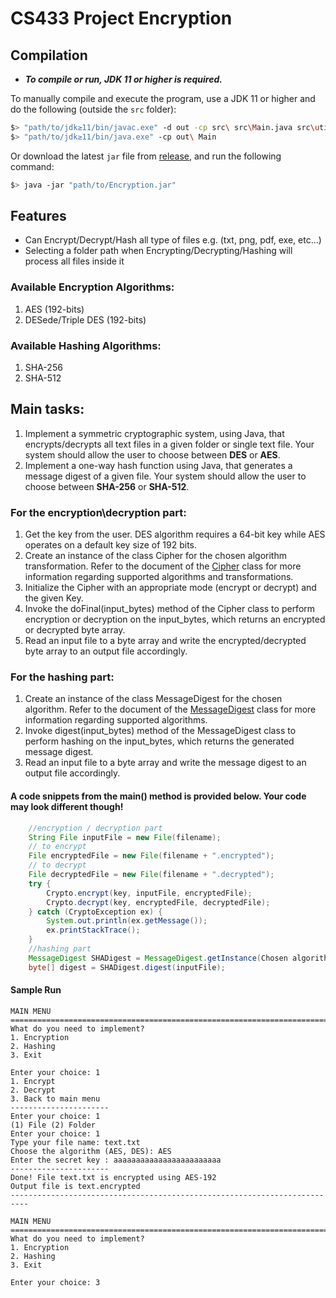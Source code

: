 # CS433 Project Encryption
## Compilation
* _**To compile or run, JDK 11 or higher is required.**_

To manually compile and execute the program, use a JDK 11 or higher and do the following (outside the `src` folder):
```bash
$> "path/to/jdk≥11/bin/javac.exe" -d out -cp src\ src\Main.java src\utils\*.java src\classes\*.java src\menus\*.java
$> "path/to/jdk≥11/bin/java.exe" -cp out\ Main
```
Or download the latest `jar` file from [release](https://github.com/200-0K/CS433-Project-Encryption/releases), and run the following command:
```bash
$> java -jar "path/to/Encryption.jar"
```

## Features
- Can Encrypt/Decrypt/Hash all type of files e.g. (txt, png, pdf, exe, etc...)
- Selecting a folder path when Encrypting/Decrypting/Hashing will process all files inside it

### Available Encryption Algorithms:
1. AES (192-bits)
2. DESede/Triple DES (192-bits)

### Available Hashing Algorithms:
1. SHA-256
2. SHA-512

## Main tasks:
1. Implement a symmetric cryptographic system, using Java, that encrypts/decrypts all text files in a given folder or single text file. Your system should allow the user to choose between **DES** or **AES**.
2. Implement a one-way hash function using Java, that generates a message digest of a given file. Your system should allow the user to choose between **SHA-256** or **SHA-512**.

###  For the encryption\decryption part:
1. Get the key from the user. DES algorithm requires a 64-bit key while AES operates on a default key size of 192 bits.
2. Create an instance of the class Cipher for the chosen algorithm transformation. Refer to the document of the [Cipher](https://docs.oracle.com/javase/8/docs/api/javax/crypto/package-frame.html) class for more information regarding supported algorithms and transformations.
3. Initialize the Cipher with an appropriate mode (encrypt or decrypt) and the given Key.
4. Invoke the doFinal(input_bytes) method of the Cipher class to perform encryption or decryption on the input_bytes, which returns an encrypted or decrypted byte array.
5. Read an input file to a byte array and write the encrypted/decrypted byte array to an output file accordingly.

### For the hashing part:
1. Create an instance of the class MessageDigest for the chosen algorithm. Refer to the document of the [MessageDigest](https://docs.oracle.com/javase/8/docs/api/java/security/MessageDigest.html) class for more information regarding supported algorithms.
2. Invoke digest(input_bytes) method of the MessageDigest class to perform hashing on the input_bytes, which returns the generated message digest.
3. Read an input file to a byte array and write the message digest to an output file accordingly.

#### A code snippets from the main() method is provided below. Your code may look different though!
```java
    //encryption / decryption part 
    String File inputFile = new File(filename);
    // to encrypt 
    File encryptedFile = new File(filename + ".encrypted");
    // to decrypt 
    File decryptedFile = new File(filename + ".decrypted");
    try {
        Crypto.encrypt(key, inputFile, encryptedFile);
        Crypto.decrypt(key, encryptedFile, decryptedFile);
    } catch (CryptoException ex) {
        System.out.println(ex.getMessage());
        ex.printStackTrace();
    } 
    //hashing part 
    MessageDigest SHADigest = MessageDigest.getInstance(Chosen algorithm);
    byte[] digest = SHADigest.digest(inputFile);
```
#### Sample Run

    MAIN MENU 
    ==========================================================================
    What do you need to implement?
    1. Encryption 
    2. Hashing 
    3. Exit
    
    Enter your choice: 1 
    1. Encrypt
    2. Decrypt
    3. Back to main menu 
    ---------------------- 
    Enter your choice: 1 
    (1) File (2) Folder 
    Enter your choice: 1 
    Type your file name: text.txt
    Choose the algorithm (AES, DES): AES 
    Enter the secret key : aaaaaaaaaaaaaaaaaaaaaaaa 
    ----------------------
    Done! File text.txt is encrypted using AES-192
    Output file is text.encrypted 
    --------------------------------------------------------------------------
    
    MAIN MENU 
    ==========================================================================
    What do you need to implement?
    1. Encryption 
    2. Hashing 
    3. Exit
    
    Enter your choice: 3
